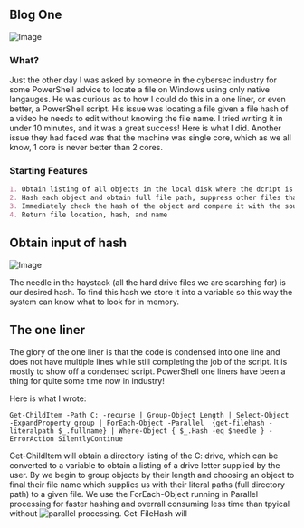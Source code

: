 ## Blog One

![Image](https://themaverick.github.io/seniordesign/gifs/neowhat.gif)

### What?
Just the other day I was asked by someone in the cybersec industry for some PowerShell advice to locate a file on Windows using only native langauges. He was curious as to how I could do this in a one liner, or even better, a PowerShell script. His issue was locating a file given a file hash of a video he needs to edit without knowing the file name. I tried writing it in under 10 minutes, and it was a great success! Here is what I did. Another issue they had faced was that the machine was single core, which as we all know, 1 core is never better than 2 cores. 

### Starting Features
```markdown
1. Obtain listing of all objects in the local disk where the dcript is run
2. Hash each object and obtain full file path, suppress other files that do not match 
3. Immediately check the hash of the object and compare it with the sought after hash
4. Return file location, hash, and name
```


## Obtain input of hash

![Image](https://themaverick.github.io/seniordesign/media/b1.png)

The needle in the haystack (all the hard drive files we are searching for) is our desired hash. To find this hash we store it into a variable so this way the system can know what to look for in memory.  

## The one liner

The glory of the one liner is that the code is condensed into one line and does not have multiple lines while still completing the job of the script. It is mostly to show off a condensed script. PowerShell one liners have been a thing for quite some time now in industry!

Here is what I wrote:

```
Get-ChildItem -Path C: -recurse | Group-Object Length | Select-Object -ExpandProperty group | ForEach-Object -Parallel  {get-filehash -literalpath $_.fullname} | Where-Object { $_.Hash -eq $needle } -ErrorAction SilentlyContinue
```

Get-ChildItem will obtain a directory listing of the C: drive, which can be converted to a variable to obtain a listing of a drive letter supplied by the user. By we begin to group objects by their length and choosing an object to final their file name which supplies us with their literal paths (full directory path) to a given file. We use the ForEach-Object running in Parallel processing for faster hashing and overrall consuming less time than tpyical without ![parallel processing](https://devblogs.microsoft.com/powershell/powershell-foreach-object-parallel-feature/). Get-FileHash will 